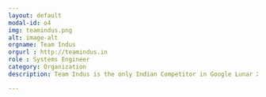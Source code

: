 ```yaml
---
layout: default
modal-id: o4
img: teamindus.png
alt: image-alt
orgname: Team Indus
orgurl : http://teamindus.in
role : Systems Engineer
category: Organization
description: Team Indus is the only Indian Competitor in Google Lunar XPrize Competition. It is currently one of the finalists and the winner of two milestone prizes. Team Indus aims to launch a spacecraft and a rover to the Moon by 2018.

---
```

